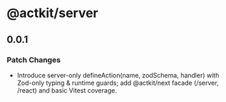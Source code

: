 # @actkit/server

## 0.0.1

### Patch Changes

- Introduce server-only defineAction(name, zodSchema, handler) with Zod-only typing & runtime guards; add @actkit/next facade (/server, /react) and basic Vitest coverage.
